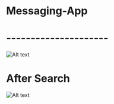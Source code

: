 # Messaging-App
# ---------------------

![Alt text](https://user-images.githubusercontent.com/12893395/34662095-2008bcbe-f474-11e7-8868-e707d6cfeb55.png)

# After Search

![Alt text](https://user-images.githubusercontent.com/12893395/34662096-203ff1d4-f474-11e7-90cf-196a6a0ef399.png)
